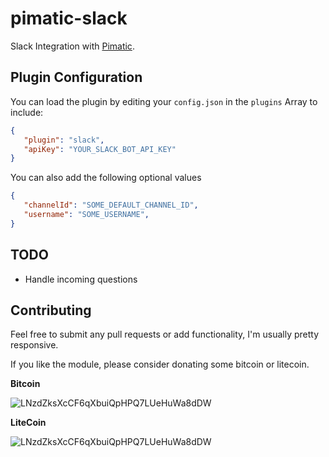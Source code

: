 # pimatic-slack

Slack Integration with [Pimatic](https://pimatic.org).


## Plugin Configuration

You can load the plugin by editing your `config.json` in the `plugins` Array to include:

```json
{
   "plugin": "slack",
   "apiKey": "YOUR_SLACK_BOT_API_KEY"
}
```

You can also add the following optional values
```json
{
   "channelId": "SOME_DEFAULT_CHANNEL_ID",
   "username": "SOME_USERNAME",
}
```

## TODO

- Handle incoming questions

## Contributing

Feel free to submit any pull requests or add functionality, I'm usually pretty responsive.

If you like the module, please consider donating some bitcoin or litecoin.

**Bitcoin**

![LNzdZksXcCF6qXbuiQpHPQ7LUeHuWa8dDW](http://i.imgur.com/9rsCfv5.png?1)

**LiteCoin**

![LNzdZksXcCF6qXbuiQpHPQ7LUeHuWa8dDW](http://i.imgur.com/yF1RoHp.png?1)
